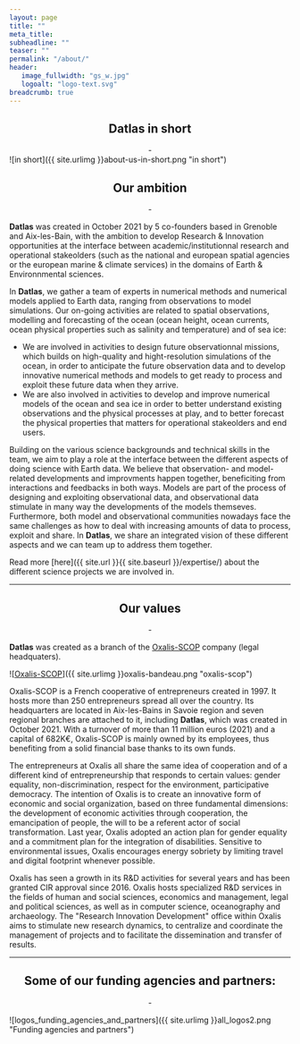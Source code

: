 ```yaml
---
layout: page
title: ""
meta_title: 
subheadline: ""
teaser: ""
permalink: "/about/"
header:
   image_fullwidth: "gs_w.jpg"
   logoalt: "logo-text.svg"
breadcrumb: true
---
```


## <center> Datlas in short </center>
 <center> - </center>
![in short]({{ site.urlimg }}about-us-in-short.png "in short")

## <center> Our ambition </center>
 <center> - </center>

 __Datlas__ was created in October 2021 by 5 co-founders based in Grenoble and Aix-les-Bain, with the ambition to develop Research & Innovation opportunities at the interface between academic/institutionnal research  and operational stakeolders (such as the national and european spatial agencies or the european marine & climate services) in the domains of Earth & Environnmental sciences.

In __Datlas__, we gather a team of experts in numerical methods and numerical models applied to Earth data, ranging from observations to model simulations.  Our on-going activities  are related to spatial observations, modelling and forecasting of the ocean (ocean height, ocean currents, ocean physical properties such as salinity and temperature) and of sea ice:
* We are involved in activities to design future observationnal missions, which builds on high-quality and hight-resolution simulations of the ocean, in order to anticipate the future observation data and to develop innovative numerical methods and models to get ready to process and exploit these future data when they arrive. 
* We are also involved in activities to develop and improve numerical models of the ocean and sea ice in order to better understand existing observations and the physical processes at play, and to better forecast the physical properties that matters for operational stakeolders and end users. 

Building on the various science backgrounds and technical skills in the team, we aim to play a role at the interface between the different aspects of doing science with Earth data. We believe that observation- and model-related developments and improvments happen together, beneficiting from interactions and  feedbacks in both ways. Models are part of the process of designing and exploiting observational data, and observational data stimulate in many way the developments of the models themseves. Furthermore, both model and observational communities nowadays face  the same challenges as how to deal with increasing amounts of data to process, exploit and share.  In __Datlas__, we share an integrated vision of these different aspects and we can team up to address them together.



Read more [here]({{ site.url }}{{ site.baseurl }}/expertise/) about the different science projects we are involved in.


---
## <center> Our values</center>
<center>-</center>

 __Datlas__ was created as a branch of the [Oxalis-SCOP](https://www.oxalis-scop.fr/) company (legal headquaters).

![[Oxalis-SCOP](https://www.oxalis-scop.fr/)]({{ site.urlimg }}oxalis-bandeau.png "oxalis-scop")

 Oxalis-SCOP is a French cooperative of entrepreneurs created in 1997. It hosts more than 250 entrepreneurs spread all over the country. Its headquarters are located in Aix-les-Bains in Savoie region and seven regional branches are attached to it, including __Datlas__, which was created in October 2021. With a turnover of more than 11 million euros (2021) and a capital of 682K€, Oxalis-SCOP  is mainly owned by its employees, thus benefiting from a solid financial base thanks to its own funds. 
 
 The entrepreneurs at Oxalis all share the same idea of cooperation and of a different kind of entrepreneurship that responds to certain values: gender equality, non-discrimination, respect for the environment, participative democracy. The intention of Oxalis is to create an innovative form of economic and social organization, based on three fundamental dimensions: the development of economic activities through cooperation, the emancipation of people, the will to be a referent actor of social transformation. Last year, Oxalis adopted an action plan for gender equality and a commitment plan for the integration of disabilities. Sensitive to environmental issues, Oxalis encourages energy sobriety by limiting travel and digital footprint whenever possible. 
 
 Oxalis has seen a growth in its R&D activities for several years and has been granted CIR approval since 2016. Oxalis hosts specialized R&D services in the fields of human and social sciences, economics and management, legal and political sciences, as well as in computer science, oceanography and archaeology. The "Research Innovation Development" office within Oxalis aims  to stimulate new research dynamics, to centralize and coordinate the management of projects and to facilitate the dissemination and transfer of results.



---
## <center> Some of our funding agencies and partners:</center>
<center> - </center>

![logos_funding_agencies_and_partners]({{ site.urlimg }}all_logos2.png "Funding agencies and partners")



